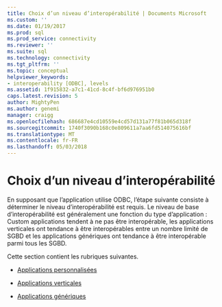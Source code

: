 ```yaml
---
title: Choix d’un niveau d’interopérabilité | Documents Microsoft
ms.custom: ''
ms.date: 01/19/2017
ms.prod: sql
ms.prod_service: connectivity
ms.reviewer: ''
ms.suite: sql
ms.technology: connectivity
ms.tgt_pltfrm: ''
ms.topic: conceptual
helpviewer_keywords:
- interoperability [ODBC], levels
ms.assetid: 1f915832-a7c1-41cd-8c4f-bf6d976951b0
caps.latest.revision: 5
author: MightyPen
ms.author: genemi
manager: craigg
ms.openlocfilehash: 686687e4cd10559e4cd57d131a77f81b065d318f
ms.sourcegitcommit: 1740f3090b168c0e809611a7aa6fd514075616bf
ms.translationtype: MT
ms.contentlocale: fr-FR
ms.lasthandoff: 05/03/2018
---
```

# <a name="choosing-a-level-of-interoperability"></a>Choix d’un niveau d’interopérabilité
En supposant que l’application utilise ODBC, l’étape suivante consiste à déterminer le niveau d’interopérabilité est requis. Le niveau de base d’interopérabilité est généralement une fonction du type d’application : Custom applications tendent à ne pas être interopérable, les applications verticales ont tendance à être interopérables entre un nombre limité de SGBD et les applications génériques ont tendance à être interopérable parmi tous les SGBD.  
  
 Cette section contient les rubriques suivantes.  
  
-   [Applications personnalisées](../../../odbc/reference/develop-app/custom-applications.md)  
  
-   [Applications verticales](../../../odbc/reference/develop-app/vertical-applications.md)  
  
-   [Applications génériques](../../../odbc/reference/develop-app/generic-applications.md)
